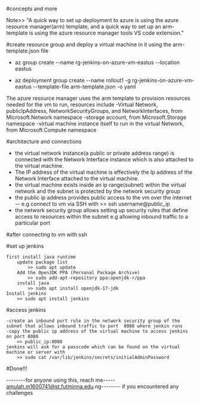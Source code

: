 
#concepts and more

Note>> "A quick way to set up deployment to azure is using the azure resource manager(arm) template, and a quick way to set up an arm-template is using 
the azure resource manager tools VS code extension."

#create resource group and deploy a virtual machine in it using the arm-template.json file

- az group create --name rg-jenkins-on-azure-vm-eastus --location eastus

- az deployment group create --name rollout1 -g rg-jenkins-on-azure-vm-eastus --template-file arm-template.json -o yaml

The azure resource manager uses the arm template to provision resources needed for the vm to run, resources include
-Virtual Network, publicIpAddress, NetworkSecurityGroups, and NetworkInterfaces, from Microsoft.Network namespace
-storage account, from Microsoft.Storage namespace
-virtual machine instance itself to run in the virtual Network, from Microsoft.Compute namespace

#architecture and connections

- the virtual network instance(a public or private address range) is connected with the Network Interface instance which is also attached to the virtual machine.
- The IP address of the virtual machine is effectively the Ip address of the Network Interface attached to the virtual machine.
- the virtual machine exists inside an ip range(subnet) within  the virtual network and the subnet is protected by the network security group
- the public ip address provides public access to the vm over the internet
    -- e.g connect to vm via SSH with >> ssh username@public_ip
- the network security group allows setting up security rules that define access to resources within the subnet e.g allowing inbound traffic to 
  a particular port
    
#after connecting to vm with ssh

#set up jenkins

    first install java runtime
        update package list
            >> sudo apt update
        Add the OpenJDK PPA (Personal Package Archive)
            >> sudo add-apt-repository ppa:openjdk-r/ppa
        install java
            >> sudo apt install openjdk-17-jdk
    Install jenkins
        >> sudo apt install jenkins
#access jenkins

    -create an inbound port rule in the network security group of the subnet that allows inbound traffic to port  8080 where jenkin runs
    -copy the public ip address of the virtual machine to access jenkins on port 8080
        >> public_ip:8080
    jenkins will ask for a passcode which can be found on the virtual machine or server with
        >> sudo cat /var/lib/jenkins/secrets/initialAdminPassword

#Done!!! 






--------for anyone using this, reach me----- amulah.m1600741@st.futminna.edu.ng-------- if you encountered any challenges

    


